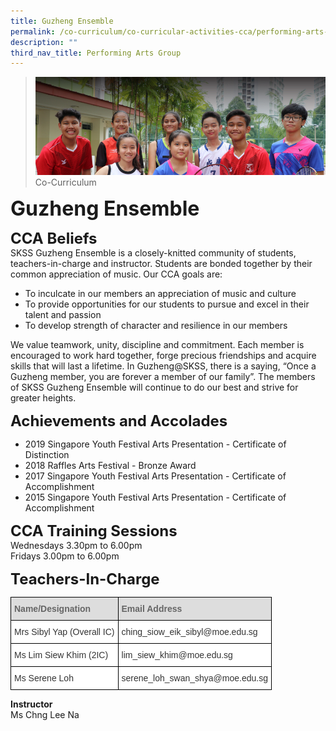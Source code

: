 ```yaml
---
title: Guzheng Ensemble
permalink: /co-curriculum/co-curricular-activities-cca/performing-arts-group/guzheng-ensemble
description: ""
third_nav_title: Performing Arts Group
---
```

>![](/images/About%20us.jpg)
>Co-Curriculum

**<font size=6>Guzheng Ensemble</font>**

**<font size=5>CCA Beliefs</font>**<br>
SKSS Guzheng Ensemble is a closely-knitted community of students, teachers-in-charge and instructor. Students are bonded together by their common appreciation of music. Our CCA goals are:

  

*   To inculcate in our members an appreciation of music and culture
*   To provide opportunities for our students to pursue and excel in their talent and passion
*   To develop strength of character and resilience in our members

  

We value teamwork, unity, discipline and commitment. Each member is encouraged to work hard together, forge precious friendships and acquire skills that will last a lifetime. In Guzheng@SKSS, there is a saying, “Once a Guzheng member, you are forever a member of our family”. The members of SKSS Guzheng Ensemble will continue to do our best and strive for greater heights.

  
**<font size=5>Achievements and Accolades</font>**<br>
*   2019 Singapore Youth Festival Arts Presentation - Certificate of Distinction <br>
*   2018 Raffles Arts Festival - Bronze Award<br>
*   2017 Singapore Youth Festival Arts Presentation - Certificate of Accomplishment<br>
*   2015 Singapore Youth Festival Arts Presentation - Certificate of Accomplishment

  
**<font size=5>CCA Training Sessions</font>**<br>
Wednesdays 3.30pm to 6.00pm <br>
Fridays 3.00pm to 6.00pm

**<font size=5>Teachers-In-Charge</font>**<br>

<table style="border-collapse:collapse;border-spacing:0" class="tg"><thead><tr><th style="background-color:#DDD;border-color:black;border-style:solid;border-width:1px;color:#666;font-family:Arial, sans-serif;font-size:14px;font-weight:bold;overflow:hidden;padding:10px 5px;text-align:left;vertical-align:middle;word-break:normal"><span style="color:#666;background-color:#DDD">Name/Designation</span></th><th style="background-color:#DDD;border-color:black;border-style:solid;border-width:1px;color:#666;font-family:Arial, sans-serif;font-size:14px;font-weight:bold;overflow:hidden;padding:10px 5px;text-align:left;vertical-align:middle;word-break:normal"><span style="color:#666;background-color:#DDD">Email Address</span></th></tr></thead><tbody><tr><td style="background-color:#FFF;border-color:black;border-style:solid;border-width:1px;color:#333;font-family:Arial, sans-serif;font-size:14px;overflow:hidden;padding:10px 5px;text-align:left;vertical-align:middle;word-break:normal">Mrs Sibyl Yap (Overall IC)</td><td style="background-color:#FFF;border-color:black;border-style:solid;border-width:1px;color:#333;font-family:Arial, sans-serif;font-size:14px;overflow:hidden;padding:10px 5px;text-align:left;vertical-align:middle;word-break:normal">ching_siow_eik_sibyl@moe.edu.sg</td></tr><tr><td style="background-color:#FFF;border-color:black;border-style:solid;border-width:1px;color:#333;font-family:Arial, sans-serif;font-size:14px;overflow:hidden;padding:10px 5px;text-align:left;vertical-align:middle;word-break:normal">Ms Lim Siew Khim (2IC)</td><td style="background-color:#FFF;border-color:black;border-style:solid;border-width:1px;color:#333;font-family:Arial, sans-serif;font-size:14px;overflow:hidden;padding:10px 5px;text-align:left;vertical-align:middle;word-break:normal">lim_siew_khim@moe.edu.sg</td></tr><tr><td style="background-color:#FFF;border-color:black;border-style:solid;border-width:1px;color:#333;font-family:Arial, sans-serif;font-size:14px;overflow:hidden;padding:10px 5px;text-align:left;vertical-align:middle;word-break:normal">Ms Serene Loh</td><td style="background-color:#FFF;border-color:black;border-style:solid;border-width:1px;color:#333;font-family:Arial, sans-serif;font-size:14px;overflow:hidden;padding:10px 5px;text-align:left;vertical-align:middle;word-break:normal">serene_loh_swan_shya@moe.edu.sg </td></tr></tbody></table>

**Instructor**
<br>Ms Chng Lee Na

